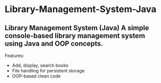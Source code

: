 # Library-Management-System-Java
## Library Management System (Java) A simple console-based library management system using Java and OOP concepts.  
Features: 
- Add, display, search books
- File handling for persistent storage
- OOP-based clean code
